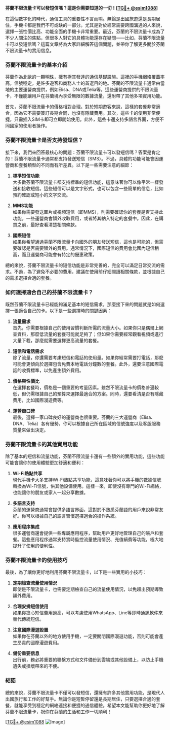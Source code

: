 **芬蘭不限流量卡可以發短信嗎？這是你需要知道的一切！[[TG💪+ @esim1088](https://t.me/s/esim1088)]**

在這個數字化的時代，通信工具的重要性不言而喻。無論是出國旅遊還是長期居住，手機卡都是我們不可或缺的一部分。尤其是對於經常需要跨國溝通的人來說，選擇一張性價比高、功能全面的手機卡非常重要。最近，芬蘭的不限流量卡成為了不少人關注的焦點，但很多人對它的具體功能還存在疑問——比如，芬蘭不限流量卡可以發短信嗎？這篇文章將為大家詳細解答這個問題，並帶你了解更多關於芬蘭不限流量卡的實用信息。

### 芬蘭不限流量卡的基本介紹

芬蘭作為北歐的一顆明珠，擁有極其發達的通信基礎設施。這裡的手機網絡覆蓋率高，信號穩定，是許多遊客和商務人士的首選目的地。芬蘭的不限流量卡通常由當地的主要運營商提供，例如Elisa、DNA或Telia等。這些運營商提供的不限流量卡，不僅能讓用戶在芬蘭境內享受無限的數據流量，還附帶了其他多項實用功能。

首先，芬蘭不限流量卡的價格相對合理。對於短期遊客來說，這樣的套餐非常適合，因為它不需要簽訂長期合同，也沒有隱藏費用。其次，這些卡的使用非常便捷，只需插入SIM卡即可立即開始使用。此外，這些卡還支持多語言界面，方便不同國家的使用者操作。

### 芬蘭不限流量卡是否支持發短信？

接下來，我們來回答最核心的問題：芬蘭不限流量卡可以發短信嗎？答案是肯定的！芬蘭不限流量卡通常都支持發送短信（SMS）。不過，具體的功能可能會因運營商和套餐類型的不同而有所差異。以下是一些需要注意的細節：

1. **標準短信功能**  
   大多數芬蘭不限流量卡都支持標準的短信功能，這意味著你可以像平常一樣發送和接收短信。這些短信可以是文字形式，也可以包含一些簡單的信息，比如預約確認或短小的文字交流。

2. **MMS功能**  
   如果你需要發送圖片或視頻短信（即MMS），則需要確認你的套餐是否支持此功能。一些運營商會額外收取費用，或者將其納入特定的套餐中。因此，在購買之前，最好查看清楚相關條款。

3. **國際短信**  
   如果你希望通過芬蘭不限流量卡向國外的朋友發送短信，這也是可能的，但需要確認是否需要額外的費用。通常情況下，國際短信的費用會比國內短信稍高，而且運營商可能會有特定的優惠政策。

總的來說，芬蘭不限流量卡的短信功能是非常完善的，完全可以滿足日常交流的需求。不過，為了避免不必要的費用，建議在使用前仔細閱讀相關條款，並根據自己的需求選擇合適的套餐。

### 如何選擇適合自己的芬蘭不限流量卡？

既然芬蘭不限流量卡已經能夠滿足基本的短信需求，那麼接下來的問題就是如何選擇一張適合自己的卡。以下是一些選擇時的關鍵因素：

1. **流量需求**  
   首先，你需要根據自己的使用習慣判斷所需的流量大小。如果你只是偶爾上網查資料，那麼低流量的套餐可能就足夠了；但如果你需要經常觀看視頻或進行大量下載，那麼就需要選擇更高流量的套餐。

2. **短信和電話需求**  
   除了流量，你還需要考慮短信和電話的使用量。如果你經常需要打電話，那麼可能會更傾向於選擇包含免費本地電話分鐘數的套餐。此外，還要注意國際電話的收費標準，以免產生額外費用。

3. **價格與性價比**  
   在選擇套餐時，價格是一個重要的考量因素。雖然不限流量卡的價格普遍較低，但仍需根據自己的預算來選擇最適合的方案。同時，還要看清是否有隱藏費用，比如國際漫遊費等。

4. **運營商口碑**  
   最後，選擇一家口碑良好的運營商也很重要。芬蘭的三大運營商（Elisa、DNA、Telia）各有優勢，你可以根據自己所在區域的信號強度以及客服服務質量來做出決定。

### 芬蘭不限流量卡的其他實用功能

除了基本的短信和流量功能，芬蘭不限流量卡還有一些額外的實用功能，這些功能可能會讓你的使用體驗更加舒適和便利：

1. **Wi-Fi熱點共享**  
   現代手機卡大多支持Wi-Fi熱點共享功能，這意味著你可以將手機的數據信號轉換為Wi-Fi信號，供其他設備使用。這樣一來，即使沒有專門的Wi-Fi網絡，也能讓你的朋友或家人一起分享數據。

2. **多語言支持**  
   芬蘭的運營商通常會提供多語言界面，這對於不熟悉芬蘭語的用戶來說非常友好。你可以根據自己的語言習慣選擇適合的操作系統。

3. **應用程序集成**  
   很多運營商還會提供一些專屬應用程序，幫助用戶更好地管理自己的賬戶和套餐。這些應用程序通常支持實時監控流量使用情況、充值續費等功能，極大地提升了使用的便利性。

### 芬蘭不限流量卡的使用技巧

最後，為了讓你更好地利用芬蘭不限流量卡，以下是一些實用的小技巧：

1. **定期檢查流量使用情況**  
   即使是不限流量卡，也需要定期檢查自己的流量使用情況，以免超出預期導致額外費用。

2. **合理安排短信使用**  
   如果你擔心短信費用過高，可以考慮使用WhatsApp、Line等即時通訊軟件來替代傳統短信。

3. **注意國際漫遊設置**  
   如果你在芬蘭以外的地方使用手機，一定要關閉國際漫遊功能，否則可能會產生昂貴的國際漫遊費用。

4. **備份重要信息**  
   出行前，務必將重要的聯繫方式和文件備份到雲端或其他設備上，以防止手機遺失或損壞帶來的不便。

### 結語

總的來說，芬蘭不限流量卡不僅可以發短信，還擁有許多其他實用功能，是現代人出國旅行和工作的好幫手。無論你是短暫停留還是長期居住，只要選擇合適的套餐，就能享受到穩定的網絡連接和便捷的通信體驗。希望本文能幫助你更好地了解芬蘭不限流量卡，祝你在芬蘭的生活和工作一切順利！

[[TG💪+ @esim1088](https://t.me/s/esim1088) ![Image](https://i.postimg.cc/4NQfJmqS/Snipaste-2025-05-13-00-14-12.png)]